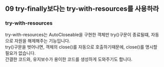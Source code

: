 ## 09 try-finally보다는 try-with-resources를 사용하라

### try-with-resources

try-with-resources는 AutoCloseable을 구현한 객체만 try()구문이 종료될떄, 자동으로 자원을 해제해주는 기능입니다.  
try()구문을 벗어나면, 객체의 close()를 자동으로 호출하기때문에, close()를 명시할 필요가 없습니다.  
간결한 코드와, 유지보수가 용이한 코드를 생성하게 도와주기도 합니다.